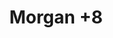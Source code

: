 ---
layout: vehicle
title:  Morgan +8

make: Morgan
type: +8
year: 1987
ccm: 3474
owner:
  name: Andrea Gager
  gender: f
images:
  - url: morgan-plus-8.jpg
  - url: morgan-plus-8-emblem.jpg
  - url: morgan-plus-8-felge.jpg
---